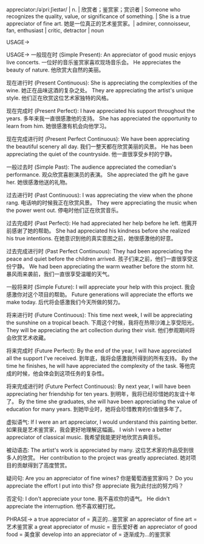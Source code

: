 appreciator:/əˈpriːʃieɪtər/ | n. | 欣赏者；鉴赏家；赏识者 | Someone who recognizes the quality, value, or significance of something. | She is a true appreciator of fine art. 她是一位真正的艺术鉴赏家。|  admirer, connoisseur, fan, enthusiast | critic, detractor | noun

USAGE->

USAGE->
一般现在时 (Simple Present):
An appreciator of good music enjoys live concerts.  一位好的音乐鉴赏家喜欢现场音乐会。
He appreciates the beauty of nature. 他欣赏大自然的美丽。

现在进行时 (Present Continuous):
She is appreciating the complexities of the wine. 她正在品味这酒的复杂之处。
They are appreciating the artist's unique style. 他们正在欣赏这位艺术家独特的风格。

现在完成时 (Present Perfect):
I have appreciated his support throughout the years. 多年来我一直很感激他的支持。
She has appreciated the opportunity to learn from him. 她很感激有机会向他学习。

现在完成进行时 (Present Perfect Continuous):
We have been appreciating the beautiful scenery all day. 我们一整天都在欣赏美丽的风景。
He has been appreciating the quiet of the countryside. 他一直很享受乡村的宁静。

一般过去时 (Simple Past):
The audience appreciated the comedian's performance. 观众欣赏喜剧演员的表演。
She appreciated the gift he gave her. 她很感激他送的礼物。

过去进行时 (Past Continuous):
I was appreciating the view when the phone rang.  电话响的时候我正在欣赏风景。
They were appreciating the music when the power went out.  停电时他们正在欣赏音乐。

过去完成时 (Past Perfect):
He had appreciated her help before he left. 他离开前感谢了她的帮助。
She had appreciated his kindness before she realized his true intentions. 在她意识到他的真实意图之前，她很感激他的好意。

过去完成进行时 (Past Perfect Continuous):
They had been appreciating the peace and quiet before the children arrived. 孩子们来之前，他们一直很享受这份宁静。
We had been appreciating the warm weather before the storm hit.  暴风雨来袭前，我们一直很享受温暖的天气。

一般将来时 (Simple Future):
I will appreciate your help with this project. 我会感激你对这个项目的帮助。
Future generations will appreciate the efforts we make today.  后代将会感激我们今天所做的努力。

将来进行时 (Future Continuous):
This time next week, I will be appreciating the sunshine on a tropical beach.  下周这个时候，我将在热带沙滩上享受阳光。
They will be appreciating the art collection during their visit.  他们参观期间将会欣赏艺术收藏。

将来完成时 (Future Perfect):
By the end of the year, I will have appreciated all the support I've received. 到年底，我将会感激我所得到的所有支持。
By the time he finishes, he will have appreciated the complexity of the task. 等他完成的时候，他会体会到这项任务的复杂性。

将来完成进行时 (Future Perfect Continuous):
By next year, I will have been appreciating her friendship for ten years. 到明年，我将已经珍惜她的友谊十年了。
By the time she graduates, she will have been appreciating the value of education for many years. 到她毕业时，她将会珍惜教育的价值很多年了。


虚拟语气:
If I were an art appreciator, I would understand this painting better. 如果我是艺术鉴赏家，我会更好地理解这幅画。
I wish I were a better appreciator of classical music. 我希望我能更好地欣赏古典音乐。

被动语态:
The artist's work is appreciated by many. 这位艺术家的作品受到很多人的欣赏。
Her contribution to the project was greatly appreciated. 她对项目的贡献得到了高度赞赏。

疑问句:
Are you an appreciator of fine wines? 你是葡萄酒鉴赏家吗？
Do you appreciate the effort I put into this? 你 appreciate 我为此付出的努力吗？

否定句:
I don't appreciate your tone. 我不喜欢你的语气。
He didn't appreciate the interruption. 他不喜欢被打扰。


PHRASE->
a true appreciator of = 真正的...鉴赏家
an appreciator of fine art = 艺术鉴赏家
a great appreciator of music = 音乐爱好者
an appreciator of good food = 美食家
develop into an appreciator of = 逐渐成为...的鉴赏家
